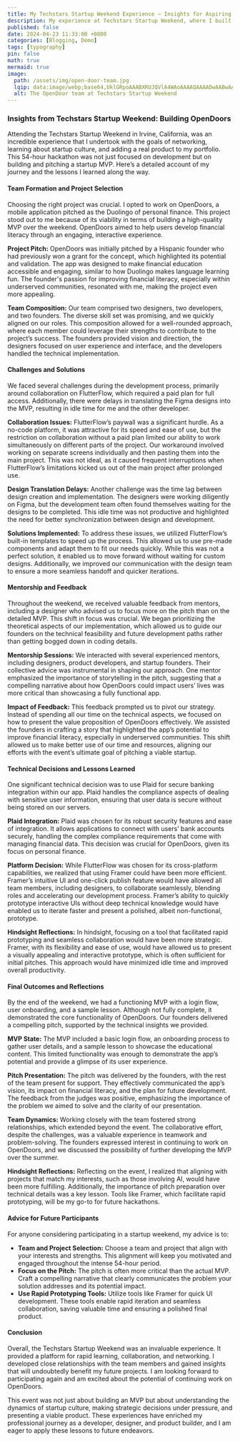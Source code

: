 ```yaml
---
title: My Techstars Startup Weekend Experience – Insights for Aspiring Developers
description: My experience at Techstars Startup Weekend, where I built a web application called OpenDoor using Flutterflow.
published: false
date: 2024-04-23 11:33:00 +0800
categories: [Blogging, Demo]
tags: [typography]
pin: false
math: true
mermaid: true
image:
  path: /assets/img/open-door-team.jpg
  lqip: data:image/webp;base64,UklGRpoAAABXRUJQVlA4WAoAAAAQAAAADwAABwAAQUxQSDIAAAARL0AmbZurmr57yyIiqE8oiG0bejIYEQTgqiDA9vqnsUSI6H+oAERp2HZ65qP/VIAWAFZQOCBCAAAA8AEAnQEqEAAIAAVAfCWkAALp8sF8rgRgAP7o9FDvMCkMde9PK7euH5M1m6VWoDXf2FkP3BqV0ZYbO6NA/VFIAAAA
  alt: The OpenDoor team at Techstars Startup Weekend
---
```


### Insights from Techstars Startup Weekend: Building OpenDoors

Attending the Techstars Startup Weekend in Irvine, California, was an incredible experience that I undertook with the goals of networking, learning about startup culture, and adding a real product to my portfolio. This 54-hour hackathon was not just focused on development but on building and pitching a startup MVP. Here’s a detailed account of my journey and the lessons I learned along the way.

#### Team Formation and Project Selection

Choosing the right project was crucial. I opted to work on OpenDoors, a mobile application pitched as the Duolingo of personal finance. This project stood out to me because of its viability in terms of building a high-quality MVP over the weekend. OpenDoors aimed to help users develop financial literacy through an engaging, interactive experience.

**Project Pitch:**
OpenDoors was initially pitched by a Hispanic founder who had previously won a grant for the concept, which highlighted its potential and validation. The app was designed to make financial education accessible and engaging, similar to how Duolingo makes language learning fun. The founder's passion for improving financial literacy, especially within underserved communities, resonated with me, making the project even more appealing.

**Team Composition:**
Our team comprised two designers, two developers, and two founders. The diverse skill set was promising, and we quickly aligned on our roles. This composition allowed for a well-rounded approach, where each member could leverage their strengths to contribute to the project’s success. The founders provided vision and direction, the designers focused on user experience and interface, and the developers handled the technical implementation.

#### Challenges and Solutions

We faced several challenges during the development process, primarily around collaboration on FlutterFlow, which required a paid plan for full access. Additionally, there were delays in translating the Figma designs into the MVP, resulting in idle time for me and the other developer.

**Collaboration Issues:**
FlutterFlow’s paywall was a significant hurdle. As a no-code platform, it was attractive for its speed and ease of use, but the restriction on collaboration without a paid plan limited our ability to work simultaneously on different parts of the project. Our workaround involved working on separate screens individually and then pasting them into the main project. This was not ideal, as it caused frequent interruptions when FlutterFlow’s limitations kicked us out of the main project after prolonged use.

**Design Translation Delays:**
Another challenge was the time lag between design creation and implementation. The designers were working diligently on Figma, but the development team often found themselves waiting for the designs to be completed. This idle time was not productive and highlighted the need for better synchronization between design and development.

**Solutions Implemented:**
To address these issues, we utilized FlutterFlow’s built-in templates to speed up the process. This allowed us to use pre-made components and adapt them to fit our needs quickly. While this was not a perfect solution, it enabled us to move forward without waiting for custom designs. Additionally, we improved our communication with the design team to ensure a more seamless handoff and quicker iterations.

#### Mentorship and Feedback

Throughout the weekend, we received valuable feedback from mentors, including a designer who advised us to focus more on the pitch than on the detailed MVP. This shift in focus was crucial. We began prioritizing the theoretical aspects of our implementation, which allowed us to guide our founders on the technical feasibility and future development paths rather than getting bogged down in coding details.

**Mentorship Sessions:**
We interacted with several experienced mentors, including designers, product developers, and startup founders. Their collective advice was instrumental in shaping our approach. One mentor emphasized the importance of storytelling in the pitch, suggesting that a compelling narrative about how OpenDoors could impact users’ lives was more critical than showcasing a fully functional app.

**Impact of Feedback:**
This feedback prompted us to pivot our strategy. Instead of spending all our time on the technical aspects, we focused on how to present the value proposition of OpenDoors effectively. We assisted the founders in crafting a story that highlighted the app’s potential to improve financial literacy, especially in underserved communities. This shift allowed us to make better use of our time and resources, aligning our efforts with the event’s ultimate goal of pitching a viable startup.

#### Technical Decisions and Lessons Learned

One significant technical decision was to use Plaid for secure banking integration within our app. Plaid handles the compliance aspects of dealing with sensitive user information, ensuring that user data is secure without being stored on our servers.

**Plaid Integration:**
Plaid was chosen for its robust security features and ease of integration. It allows applications to connect with users’ bank accounts securely, handling the complex compliance requirements that come with managing financial data. This decision was crucial for OpenDoors, given its focus on personal finance.

**Platform Decision:**
While FlutterFlow was chosen for its cross-platform capabilities, we realized that using Framer could have been more efficient. Framer’s intuitive UI and one-click publish feature would have allowed all team members, including designers, to collaborate seamlessly, blending roles and accelerating our development process. Framer’s ability to quickly prototype interactive UIs without deep technical knowledge would have enabled us to iterate faster and present a polished, albeit non-functional, prototype.

**Hindsight Reflections:**
In hindsight, focusing on a tool that facilitated rapid prototyping and seamless collaboration would have been more strategic. Framer, with its flexibility and ease of use, would have allowed us to present a visually appealing and interactive prototype, which is often sufficient for initial pitches. This approach would have minimized idle time and improved overall productivity.

#### Final Outcomes and Reflections

By the end of the weekend, we had a functioning MVP with a login flow, user onboarding, and a sample lesson. Although not fully complete, it demonstrated the core functionality of OpenDoors. Our founders delivered a compelling pitch, supported by the technical insights we provided.

**MVP State:**
The MVP included a basic login flow, an onboarding process to gather user details, and a sample lesson to showcase the educational content. This limited functionality was enough to demonstrate the app’s potential and provide a glimpse of its user experience.

**Pitch Presentation:**
The pitch was delivered by the founders, with the rest of the team present for support. They effectively communicated the app’s vision, its impact on financial literacy, and the plan for future development. The feedback from the judges was positive, emphasizing the importance of the problem we aimed to solve and the clarity of our presentation.

**Team Dynamics:**
Working closely with the team fostered strong relationships, which extended beyond the event. The collaborative effort, despite the challenges, was a valuable experience in teamwork and problem-solving. The founders expressed interest in continuing to work on OpenDoors, and we discussed the possibility of further developing the MVP over the summer.

**Hindsight Reflections:**
Reflecting on the event, I realized that aligning with projects that match my interests, such as those involving AI, would have been more fulfilling. Additionally, the importance of pitch preparation over technical details was a key lesson. Tools like Framer, which facilitate rapid prototyping, will be my go-to for future hackathons.

#### Advice for Future Participants

For anyone considering participating in a startup weekend, my advice is to:

- **Team and Project Selection:** Choose a team and project that align with your interests and strengths. This alignment will keep you motivated and engaged throughout the intense 54-hour period.
- **Focus on the Pitch:** The pitch is often more critical than the actual MVP. Craft a compelling narrative that clearly communicates the problem your solution addresses and its potential impact.
- **Use Rapid Prototyping Tools:** Utilize tools like Framer for quick UI development. These tools enable rapid iteration and seamless collaboration, saving valuable time and ensuring a polished final product.

#### Conclusion

Overall, the Techstars Startup Weekend was an invaluable experience. It provided a platform for rapid learning, collaboration, and networking. I developed close relationships with the team members and gained insights that will undoubtedly benefit my future projects. I am looking forward to participating again and am excited about the potential of continuing work on OpenDoors.

This event was not just about building an MVP but about understanding the dynamics of startup culture, making strategic decisions under pressure, and presenting a viable product. These experiences have enriched my professional journey as a developer, designer, and product builder, and I am eager to apply these lessons to future endeavors.
